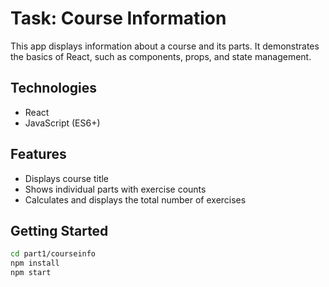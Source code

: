 # Task: Course Information

This app displays information about a course and its parts. It demonstrates the basics of React, such as components, props, and state management.

## Technologies

- React
- JavaScript (ES6+)

## Features

- Displays course title
- Shows individual parts with exercise counts
- Calculates and displays the total number of exercises

## Getting Started

```bash
cd part1/courseinfo
npm install
npm start